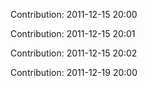 Contribution: 2011-12-15 20:00

Contribution: 2011-12-15 20:01

Contribution: 2011-12-15 20:02

Contribution: 2011-12-19 20:00

